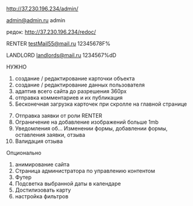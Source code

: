 

http://37.230.196.234/admin/

admin@admin.ru
admin

редок: http://37.230.196.234/redoc/


RENTER
testMail55@mail.ru
12345678F%


LANDLORD
landlords@mail.ru
1234567%dD


НУЖНО
1. создание / редактирование карточки объекта
2. создание / редактирование данных пользователя
3. адаптив всего сайта до разрешения 360px
4. отправка комментариев и их публикация
5. Бесконечная загрузка карточек при скролле на главной странице
<!-- 6. Валидация пароля на странице регистрации Минимум 8 символов, буквы и цифры, не похож на почту. Ну и не из 20000 самых популярных паролей. -->
7. Отправка заявки от роли RENTER
8. Ограничение на добавление изображений больше 1mb
9. Уведомления об... Изменении формы, добавлении формы, оставления заявки, отзыва
10. Валидация отзыва

Опционально
1. анимирование сайта
2. Страница администратора по управлению контентом
3. Футер
4. Подсветка выбранной даты в календаре
5. Достилизовать карту
6. настройка фильтров